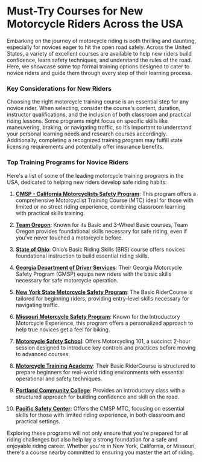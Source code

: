 # Must-Try Courses for New Motorcycle Riders Across the USA

Embarking on the journey of motorcycle riding is both thrilling and daunting, especially for novices eager to hit the open road safely. Across the United States, a variety of excellent courses are available to help new riders build confidence, learn safety techniques, and understand the rules of the road. Here, we showcase some top formal training options designed to cater to novice riders and guide them through every step of their learning process.

### Key Considerations for New Riders

Choosing the right motorcycle training course is an essential step for any novice rider. When selecting, consider the course's content, duration, instructor qualifications, and the inclusion of both classroom and practical riding lessons. Some programs might focus on specific skills like maneuvering, braking, or navigating traffic, so it’s important to understand your personal learning needs and research courses accordingly. Additionally, completing a recognized training program may fulfill state licensing requirements and potentially offer insurance benefits. 

### Top Training Programs for Novice Riders

Here's a list of some of the leading motorcycle training programs in the USA, dedicated to helping new riders develop safe riding habits:

1. **[CMSP - California Motorcyclists Safety Program](/dir/cmsp_-_california_motorcyclists_safety_program)**: This program offers a comprehensive Motorcyclist Training Course (MTC) ideal for those with limited or no street riding experience, combining classroom learning with practical skills training.

2. **[Team Oregon](/dir/team_oregon)**: Known for its Basic and 3-Wheel Basic courses, Team Oregon provides foundational skills necessary for safe riding, even if you've never touched a motorcycle before.

3. **[State of Ohio](/dir/state_of_ohio)**: Ohio’s Basic Riding Skills (BRS) course offers novices foundational instruction to build essential riding skills.

4. **[Georgia Department of Driver Services](/dir/georgia_department_of_driver_services)**: Their Georgia Motorcycle Safety Program (GMSP) equips new riders with the basic skills necessary for safe motorcycle operation.

5. **[New York State Motorcycle Safety Program](/dir/new_york_state_motorcycle_safety_program)**: The Basic RiderCourse is tailored for beginning riders, providing entry-level skills necessary for navigating traffic.

6. **[Missouri Motorcycle Safety Program](/dir/missouri_motorcycle_safety_program)**: Known for the Introductory Motorcycle Experience, this program offers a personalized approach to help true novices get a feel for biking.

7. **[Motorcycle Safety School](/dir/motorcycle_safety_school)**: Offers Motorcycling 101, a succinct 2-hour session designed to introduce key controls and practices before moving to advanced courses.

8. **[Motorcycle Training Academy](/dir/motorcycle_training_academy)**: Their Basic RiderCourse is structured to prepare beginners for real-world riding environments with essential operational and safety techniques.

9. **[Portland Community College](/dir/portland_community_college)**: Provides an introductory class with a structured approach for building confidence and skill on the road.

10. **[Pacific Safety Center](/dir/pacific_safety_center)**: Offers the CMSP MTC, focusing on essential skills for those with limited riding experience, in both classroom and practical settings. 

Exploring these programs will not only ensure that you're prepared for all riding challenges but also help lay a strong foundation for a safe and enjoyable riding career. Whether you're in New York, California, or Missouri, there's a course nearby committed to ensuring you master the art of riding.